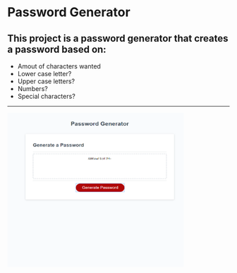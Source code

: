 # Password Generator

This project is a password generator that creates a password based on:
---
- Amout of characters wanted
- Lower case letter?
- Upper case letters?
- Numbers?
- Special characters?

---

<img src="passwordGenScreenShot.png" alt="Password Generator Screenshot" height="350" width="400" />


